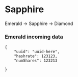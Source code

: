# Sapphire 

Emerald -> Sapphire -> Diamond

### Emerald incoming data
```
{
    "uuid": "uuid-here",
    "hashrate": 123123,
    "numShares": 123213

}
```



